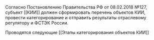 Согласно Постановлению Правительства РФ от 08.02.2018 №127, субъект [[КИИ]] должен сформировать перечень объектов КИИ, провести категорирование и отправить результаты отраслевому регулятору и ФСТЭК России. 

Проводятся следующие [[Этапы категорирования объектов КИИ]]

